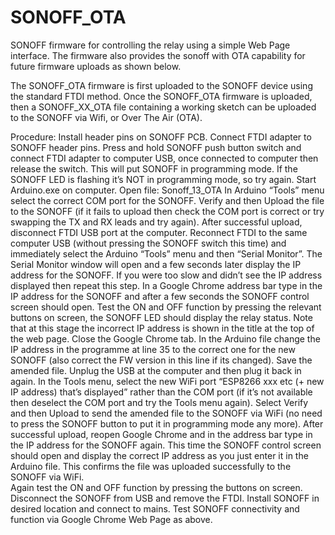 # SONOFF_OTA
SONOFF firmware for controlling the relay using a simple Web Page interface.  The firmware also provides the sonoff with OTA capability for future firmware uploads as shown below.

The SONOFF_OTA firmware is first uploaded to the SONOFF device using the standard FTDI method.
Once the SONOFF_OTA firmware is uploaded, then a SONOFF_XX_OTA file containing a working sketch can be uploaded to the SONOFF via Wifi, or Over The Air (OTA).  

Procedure:
Install header pins on SONOFF PCB.
Connect FTDI adapter to SONOFF header pins.
Press and hold SONOFF push button switch and connect FTDI adapter to computer USB, once connected to computer then release the switch.  This will put SONOFF in programming mode.  If the SONOFF LED is flashing it’s NOT in programming mode, so try again.
Start Arduino.exe on computer.
Open file: Sonoff_13_OTA
In Arduino “Tools” menu select the correct COM port for the SONOFF.
Verify and then Upload the file to the SONOFF (if it fails to upload then check the COM port is correct or try swapping the TX and RX leads and try again).
After successful upload, disconnect FTDI USB port at the computer.
Reconnect FTDI to the same computer USB (without pressing the SONOFF switch this time) and immediately select the Arduino “Tools” menu and then “Serial Monitor”.  The Serial Monitor window will open and a few seconds later display the IP address for the SONOFF. If you were too slow and didn’t see the IP address displayed then repeat this step.
In a Google Chrome address bar type in the IP address for the SONOFF and after a few seconds the SONOFF control screen should open.  Test the ON and OFF function by pressing the relevant buttons on screen, the SONOFF LED should display the relay status.  Note that at this stage the incorrect IP address is shown in the title at the top of the web page.
Close the Google Chrome tab.
In the Arduino file change the IP address in the programme at line 35 to the correct one for the new SONOFF (also correct the FW version in this line if its changed).
Save the amended file.
Unplug the USB at the computer and then plug it back in again.
In the Tools menu, select the new WiFi port “ESP8266 xxx etc (+ new IP address) that’s displayed” rather than the COM port (if it’s not available then deselect the COM port and try  the Tools menu again).
Select Verify and then Upload to send the amended file to the SONOFF via WiFi (no need to press the SONOFF button to put it in programming mode any more).
After successful upload, reopen Google Chrome and in the address bar type in the IP address for the SONOFF again.  This time the SONOFF control screen should open and display the correct IP address as you just enter it in the Arduino file.  This confirms the file was uploaded successfully to the SONOFF via WiFi.    
Again test the ON and OFF function by pressing the buttons on screen. 
Disconnect the SONOFF from USB and remove the FTDI.
Install SONOFF in desired location and connect to mains.
Test SONOFF connectivity and function via Google Chrome Web Page as above.
